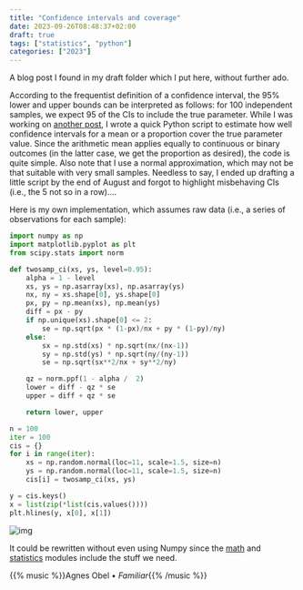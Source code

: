 ```yaml
---
title: "Confidence intervals and coverage"
date: 2023-09-26T08:48:37+02:00
draft: true
tags: ["statistics", "python"]
categories: ["2023"]
---
```


A blog post I found in my draft folder which I put here, without further ado.

According to the frequentist definition of a confidence interval, the 95% lower and upper bounds can be interpreted as follows: for 100 independent samples, we expect 95 of the CIs to include the true parameter. While I was working on [another post](/post/gaussian-credible-interval), I wrote a quick Python script to estimate how well confidence intervals for a mean or a proportion cover the true parameter value. Since the arithmetic mean applies equally to continuous or binary outcomes (in the latter case, we get the proportion as desired), the code is quite simple. Also note that I use a normal approximation, which may not be that suitable with very small samples. Needless to say, I ended up drafting a little script by the end of August and forgot to highlight misbehaving CIs (i.e., the 5 not so in a row)....

Here is my own implementation, which assumes raw data (i.e., a series of observations for each sample):

```python
import numpy as np
import matplotlib.pyplot as plt
from scipy.stats import norm

def twosamp_ci(xs, ys, level=0.95):
    alpha = 1 - level
    xs, ys = np.asarray(xs), np.asarray(ys)
    nx, ny = xs.shape[0], ys.shape[0]
    px, py = np.mean(xs), np.mean(ys)
    diff = px - py
    if np.unique(xs).shape[0] <= 2:
        se = np.sqrt(px * (1-px)/nx + py * (1-py)/ny)
    else:
        sx = np.std(xs) * np.sqrt(nx/(nx-1))
        sy = np.std(ys) * np.sqrt(ny/(ny-1))
        se = np.sqrt(sx**2/nx + sy**2/ny)

    qz = norm.ppf(1 - alpha /  2)
    lower = diff - qz * se
    upper = diff + qz * se

    return lower, upper

n = 100
iter = 100
cis = {}
for i in range(iter):
    xs = np.random.normal(loc=11, scale=1.5, size=n)
    ys = np.random.normal(loc=11, scale=1.5, size=n)
    cis[i] = twosamp_ci(xs, ys)

y = cis.keys()
x = list(zip(*list(cis.values())))
plt.hlines(y, x[0], x[1])
```

![img](/img/fig-ci-coverage.png)

It could be rewritten without even using Numpy since the [math](https://docs.python.org/3/library/math.html) and [statistics](https://docs.python.org/3/library/statistics.html) modules include the stuff we need.

{{% music %}}Agnes Obel • _Familiar_{{% /music %}}
